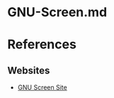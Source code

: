 # GNU-Screen.md

# References

## Websites

* [GNU Screen Site](https://www.gnu.org/software/screen/)
